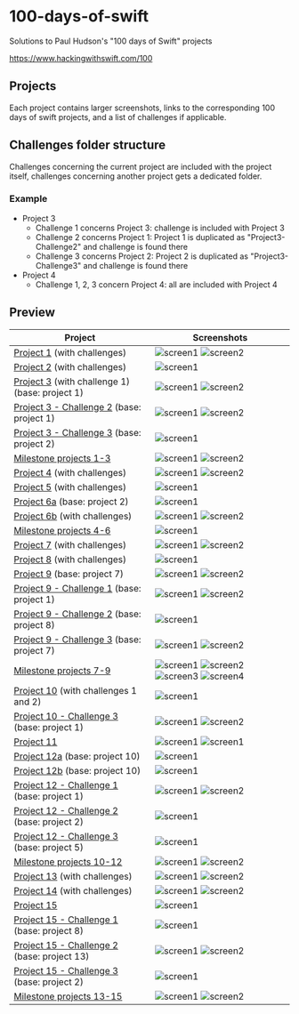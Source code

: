 # 100-days-of-swift

Solutions to Paul Hudson's "100 days of Swift" projects

https://www.hackingwithswift.com/100

## Projects

Each project contains larger screenshots, links to the corresponding 100 days of swift projects, and a list of challenges if applicable.

## Challenges folder structure

Challenges concerning the current project are included with the project itself, challenges concerning another project gets a dedicated folder.

### Example

- Project 3
  - Challenge 1 concerns Project 3: challenge is included with Project 3
  - Challenge 2 concerns Project 1: Project 1 is duplicated as "Project3-Challenge2" and challenge is found there
  - Challenge 3 concerns Project 2: Project 2 is duplicated as "Project3-Challenge3" and challenge is found there
- Project 4
  - Challenge 1, 2, 3 concern Project 4: all are included with Project 4

## Preview

Project                                                                |Screenshots
---                                                                    |---
[Project 1](01-Project1) (with challenges)                             | ![screen1](01-Project1/screenshots/small/screen01.png) ![screen2](01-Project1/screenshots/small/screen02.png) |
[Project 2](02-Project2) (with challenges)                             | ![screen1](02-Project2/screenshots/small/screen01.png) |
[Project 3](03-Project3) (with challenge 1) (base: project 1)          | ![screen1](03-Project3/screenshots/small/screen01.png) ![screen2](03-Project3/screenshots/small/screen02.png) |
[Project 3 - Challenge 2](04-Project3-Challenge2) (base: project 1)    | ![screen1](04-Project3-Challenge2/screenshots/small/screen01.png) ![screen2](04-Project3-Challenge2/screenshots/small/screen02.png) |
[Project 3 - Challenge 3](05-Project3-Challenge3) (base: project 2)    | ![screen1](05-Project3-Challenge3/screenshots/small/screen01.png) |
[Milestone projects 1-3](06-Milestone-Projects1-3)                     | ![screen1](06-Milestone-Projects1-3/screenshots/small/screen01.png) ![screen2](06-Milestone-Projects1-3/screenshots/small/screen02.png) |
[Project 4](07-Project4) (with challenges)                             | ![screen1](07-Project4/screenshots/small/screen01.png) ![screen2](07-Project4/screenshots/small/screen02.png) |
[Project 5](08-Project5) (with challenges)                             | ![screen1](08-Project5/screenshots/small/screen01.png) |
[Project 6a](09-Project6a) (base: project 2)                           | ![screen1](09-Project6a/screenshots/small/screen01.png) |
[Project 6b](10-Project6b) (with challenges)                           | ![screen1](10-Project6b/screenshots/small/screen01.png) ![screen2](10-Project6b/screenshots/small/screen02.png) |
[Milestone projects 4-6](11-MilestoneProjects4-6)                      | ![screen1](11-MilestoneProjects4-6/screenshots/small/screen01.png) |
[Project 7](12-Project7) (with challenges)                             | ![screen1](12-Project7/screenshots/small/screen01.png) ![screen2](12-Project7/screenshots/small/screen02.png) |
[Project 8](13-Project8) (with challenges)                             | ![screen1](13-Project8/screenshots/small/screen01.png) |
[Project 9](14-Project9) (base: project 7)                             | ![screen1](14-Project9/screenshots/small/screen01.png) ![screen2](14-Project9/screenshots/small/screen02.png) |
[Project 9 - Challenge 1](15-Project9-Challenge1) (base: project 1)    | ![screen1](15-Project9-Challenge1/screenshots/small/screen01.png) ![screen2](15-Project9-Challenge1/screenshots/small/screen02.png) |
[Project 9 - Challenge 2](16-Project9-Challenge2) (base: project 8)    | ![screen1](16-Project9-Challenge2/screenshots/small/screen01.png) |
[Project 9 - Challenge 3](17-Project9-Challenge3) (base: project 7)    | ![screen1](17-Project9-Challenge3/screenshots/small/screen01.png) ![screen2](17-Project9-Challenge3/screenshots/small/screen02.png) |
[Milestone projects 7-9](18-MilestoneProjects7-9)                      | ![screen1](18-MilestoneProjects7-9/screenshots/small/screen01.png) ![screen2](18-MilestoneProjects7-9/screenshots/small/screen02.png) ![screen3](18-MilestoneProjects7-9/screenshots/small/screen03.png) ![screen4](18-MilestoneProjects7-9/screenshots/small/screen04.png) |
[Project 10](19-Project10) (with challenges 1 and 2)                   | ![screen1](19-Project10/screenshots/small/screen01.png) |
[Project 10 - Challenge 3](20-Project10-Challenge3) (base: project 1)  | ![screen1](20-Project10-Challenge3/screenshots/small/screen01.png) ![screen2](20-Project10-Challenge3/screenshots/small/screen02.png) |
[Project 11](21-Project11)                                             | ![screen1](21-Project11/screenshots/small/screen01.png) ![screen1](21-Project11/screenshots/small/screen02.png) |
[Project 12a](22-Project12a) (base: project 10)                        | ![screen1](22-Project12a/screenshots/small/screen01.png) |
[Project 12b](23-Project12b) (base: project 10)                        | ![screen1](23-Project12b/screenshots/small/screen01.png) |
[Project 12 - Challenge 1](24-Project12-Challenge1) (base: project 1)  | ![screen1](24-Project12-Challenge1/screenshots/small/screen01.png) ![screen2](24-Project12-Challenge1/screenshots/small/screen02.png) |
[Project 12 - Challenge 2](25-Project12-Challenge2) (base: project 2)  | ![screen1](25-Project12-Challenge2/screenshots/small/screen01.png) |
[Project 12 - Challenge 3](26-Project12-Challenge3) (base: project 5)  | ![screen1](26-Project12-Challenge3/screenshots/small/screen01.png) |
[Milestone projects 10-12](27-MilestoneProjects10-12)                  | ![screen1](27-MilestoneProjects10-12/screenshots/small/screen01.png) ![screen2](27-MilestoneProjects10-12/screenshots/small/screen02.png) |
[Project 13](28-Project13) (with challenges)                           | ![screen1](28-Project13/screenshots/small/screen01.png) ![screen2](28-Project13/screenshots/small/screen02.png) |
[Project 14](29-Project14) (with challenges)                           | ![screen1](29-Project14/screenshots/small/screen01.png) ![screen2](29-Project14/screenshots/small/screen02.png) |
[Project 15](30-Project15)                                             | ![screen1](30-Project15/screenshots/small/screen01.png) |
[Project 15 - Challenge 1](31-Project15-Challenge1) (base: project 8)  | ![screen1](31-Project15-Challenge1/screenshots/small/screen01.png) |
[Project 15 - Challenge 2](32-Project15-Challenge2) (base: project 13) | ![screen1](32-Project15-Challenge2/screenshots/small/screen01.png) ![screen2](32-Project15-Challenge2/screenshots/small/screen02.png) |
[Project 15 - Challenge 3](33-Project15-Challenge3) (base: project 2)  | ![screen1](33-Project15-Challenge3/screenshots/small/screen01.png) |
[Milestone projects 13-15](34-MilestoneProjects13-15)                  | ![screen1](34-MilestoneProjects13-15/screenshots/small/screen01.png) ![screen2](34-MilestoneProjects13-15/screenshots/small/screen02.png) |
